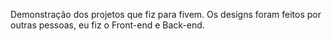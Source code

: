 Demonstração dos projetos que fiz para fivem.
Os designs foram feitos por outras pessoas, eu fiz o Front-end e Back-end.
